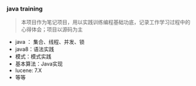 ### java training

> 本项目作为笔记项目，用以实践训练编程基础功底，记录工作学习过程中的心得体会；项目以源码为主

- java ： 集合、线程、并发、锁
- java8：语法实践
- 模式：模式实践
- 基本算法：Java实现
- lucene: 7.X
- 等等

